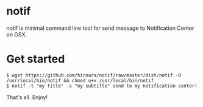 # notif
notif is minimal command line tool for send message to Notification Center on OSX.

# Get started

    $ wget https://github.com/hiroara/notif/raw/master/dist/notif -O /usr/local/bin/notif && chmod u+x /usr/local/bin/notif
    $ notif -t "my title" -s "my subtitle" send to my notification center!

That's all. Enjoy!
